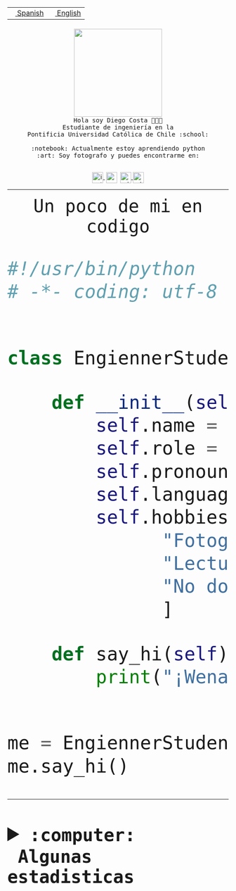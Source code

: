 <table border="0"  align="right">
 <tr><td><a href="README.md"><img src="https://upload.wikimedia.org/wikipedia/commons/thumb/8/89/Bandera_de_Espa%C3%B1a.svg/1200px-Bandera_de_Espa%C3%B1a.svg.png" height="10"> Spanish</a></td>
 <td><a href="README.en.md"><img src="https://upload.wikimedia.org/wikipedia/commons/a/a4/Flag_of_the_United_States.svg" height="10"> English</a></td></tr>
</table><br><br><br>


<p align="center">
  <img src="https://github.com/diegocostares/diegocostares/blob/main/Images/aaa2.gif?raw=true" height="200px" weight="200px">
  <br><samp>
    Hola soy Diego Costa 👨🏻‍💻<br>
    Estudiante de ingeniería en la <br>
    Pontificia Universidad Católica de Chile :school:<br>
  <br>
    :notebook: Actualmente estoy aprendiendo python <br>
    :art: Soy fotografo y puedes encontrarme en: <br>
  <br></samp>
  
</p>

<p align="center">
   <a href="https://instagram.com/diegocosta_no" target="blank">
    <img 
    align="center" src="https://cdn.jsdelivr.net/npm/simple-icons@3.0.1/icons/instagram.svg" alt="instagram" height="25px" width="25px" />
  </a>
  <a style="border: 3px solid; color: white;"href="https://t.me/diegocosta_no" target="blank">
  <img
  align="center" alt="Telegram" width="25px" src="https://icons-for-free.com/iconfiles/png/512/Telegram-1324888767380505522.png" />
</a>
<a href="https://api.whatsapp.com/send?phone=56971897835&text=Hola!" target="blank">
  <img
  align="center" alt="wtsp" width="25px" src="https://img.icons8.com/pastel-glyph/2x/whatsapp--v2.png" />
</a>
<a href="https://www.linkedin.com/in/diego-costa-786249213/" target="blank">
  <img
  align="center" alt="wtsp" width="25px" src="https://img.icons8.com/metro/452/linkedin.png" />
</a>

  </a>
</p>

---


<p align="center"><font size="25"><samp>Un poco de mi en codigo</samp></front></p>


```python
#!/usr/bin/python
# -*- coding: utf-8 -*-


class EngiennerStudent:

    def __init__(self):
        self.name = "Diego Costa"
        self.role = "Estudiante"
        self.pronouns = "he/him"
        self.language_spoken = ["es_CL", "en_US"]
        self.hobbies = [
              "Fotografia",
              "Lectura",
              "No dormir",
              ]

    def say_hi(self):
        print("¡Wena mundo!")


me = EngiennerStudent()
me.say_hi()
```
---
<details>
  <summary><b><samp>:computer: &nbsp;Algunas estadisticas</samp></b></summary>
  <br/></p>

<!--START_SECTION:waka-->
![Code Time](http://img.shields.io/badge/Code%20Time-788%20hrs%2012%20mins-blue)

**Soy nocturno 🦉** 

```text
🌞 Mañana                 9 commits           ░░░░░░░░░░░░░░░░░░░░░░░░░   00.41 % 
🌆 Día                    684 commits         ████████░░░░░░░░░░░░░░░░░   31.18 % 
🌃 Tarde                  933 commits         ███████████░░░░░░░░░░░░░░   42.53 % 
🌙 Noche                  568 commits         ██████░░░░░░░░░░░░░░░░░░░   25.89 % 
```
📅 **Soy más productivo los Martes** 

```text
Lunes                    334 commits         ████░░░░░░░░░░░░░░░░░░░░░   15.22 % 
Martes                   445 commits         █████░░░░░░░░░░░░░░░░░░░░   20.28 % 
Miércoles                299 commits         ███░░░░░░░░░░░░░░░░░░░░░░   13.63 % 
Jueves                   274 commits         ███░░░░░░░░░░░░░░░░░░░░░░   12.49 % 
Viernes                  365 commits         ████░░░░░░░░░░░░░░░░░░░░░   16.64 % 
Sábado                   203 commits         ██░░░░░░░░░░░░░░░░░░░░░░░   09.25 % 
Domingo                  274 commits         ███░░░░░░░░░░░░░░░░░░░░░░   12.49 % 
```


📊 **Esta semana me dediqué a** 

```text
🐱‍💻 Proyectos: 
2023-1-S4-Grupo2-Movil   1 hr 20 mins        ████████████░░░░░░░░░░░░░   46.18 % 
Tareas 2023              37 mins             █████░░░░░░░░░░░░░░░░░░░░   21.46 % 
2023-1-S4-Grupo2-Web     35 mins             █████░░░░░░░░░░░░░░░░░░░░   20.08 % 
WEB                      12 mins             ██░░░░░░░░░░░░░░░░░░░░░░░   07.07 % 
gpti-scrapper-main       9 mins              █░░░░░░░░░░░░░░░░░░░░░░░░   05.20 % 
```


 Last Updated on 06/04/2023 14:17:31 UTC
<!--END_SECTION:waka-->
  
  

<p align="center"> <img src="https://github-readme-stats.vercel.app/api?username=diegocostares&show_icons=true&theme=ayu-mirage" alt="abhisheknaiidu" /></p>
 
</details>
